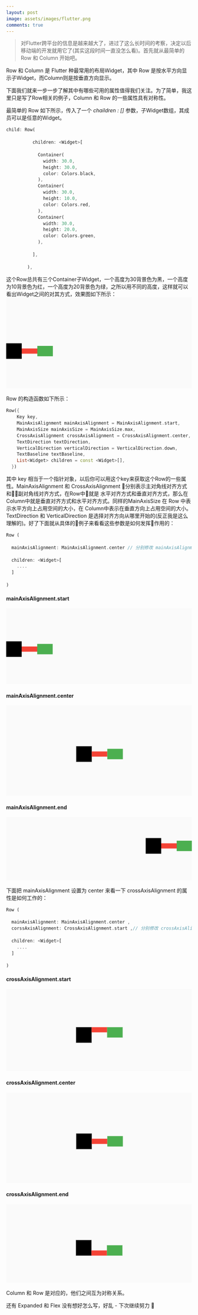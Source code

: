 ```yaml
---
layout: post
image: assets/images/flutter.png
comments: true
---
```

> 对Flutter跨平台的信息是越来越大了，进过了这么长时间的考察，决定以后移动端的开发就用它了(其实这段时间一直没怎么看)。首先就从最简单的 Row 和 Column 开始吧。

Row 和 Column 是 Flutter 种最常用的布局Widget，其中 Row 是按水平方向显示子Widget，而Column则是按垂直方向显示。

下面我们就来一步一步了解其中有哪些可用的属性值得我们关注。为了简单，我这里只是写了Row相关的例子，Column 和 Row 的一些属性具有对称性。

最简单的 Row 如下所示，传入了一个 *chaildren : <Widget>[]* 参数，子Widget数组，其成员可以是任意的Widget。

```dart
child: Row(

          children: <Widget>[
            
            Container(
              width: 30.0,
              height: 30.0,
              color: Colors.black,
            ),
            Container(
              width: 30.0,
              height: 10.0,
              color: Colors.red,
            ),
            Container(
              width: 30.0,
              height: 20.0,
              color: Colors.green,
            ),

          ],

        ),
```

这个Row总共有三个Container子Widget，一个高度为30背景色为黑，一个高度为10背景色为红，一个高度为20背景色为绿，之所以用不同的高度，这样就可以看出Widget之间的对其方式，效果图如下所示：
![](/assets/images/rowcolumn/basic.png)

Row 的构造函数如下所示：

```dart
Row({
    Key key,
    MainAxisAlignment mainAxisAlignment = MainAxisAlignment.start,
    MainAxisSize mainAxisSize = MainAxisSize.max,
    CrossAxisAlignment crossAxisAlignment = CrossAxisAlignment.center,
    TextDirection textDirection,
    VerticalDirection verticalDirection = VerticalDirection.down,
    TextBaseline textBaseline,
    List<Widget> children = const <Widget>[],
  })
```

其中 key 相当于一个指针对象，以后你可以用这个key来获取这个Row的一些属性。MainAxisAlignment 和 CrossAxisAlignment 分别表示主对角线对齐方式和副对角线对齐方式，在Row中就是 水平对齐方式和垂直对齐方式，那么在Column中就是垂直对齐方式和水平对齐方式。同样的MainAxisSize 在 Row 中表示水平方向上占用空间的大小，在 Column中表示在垂直方向上占用空间的大小。TextDirection 和 VerticalDirection 是选择对齐方向从哪里开始的(反正我是这么理解的)。好了下面就从具体的例子来看看这些参数是如何发挥作用的：

```dart
Row (

  mainAxisAlignment: MainAxisAlignment.center // 分别修改 mainAxisAlignment 为 center start end 

  children: <Widget>[
    ....
  ]

)
```
#### mainAxisAlignment.start
![start](/assets/images/rowcolumn/rmstart.png)
#### mainAxisAlignment.center
![center](/assets/images/rowcolumn/rmcenter.png)
#### mainAxisAlignment.end
![end](/assets/images/rowcolumn/rmend.png)

下面把 mainAxisAlignment 设置为 center 来看一下 crossAxisAlignment 的属性是如何工作的：

```dart
Row (

  mainAxisAlignment: MainAxisAlignment.center ,
  corssAxisAlignment: CrossAxisAlignment.start ,// 分别修改 crossAxisAlignment 为 center start end 

  children: <Widget>[
    ....
  ]

)
```
#### crossAxisAlignment.start
![start](/assets/images/rowcolumn/rcstart.png)
#### crossAxisAlignment.center
![center](/assets/images/rowcolumn/rmcenter.png)
#### crossAxisAlignment.end
![end](/assets/images/rowcolumn/rcend.png)

Column 和 Row 是对应的，他们之间互为对称关系。

还有 Expanded 和 Flex 没有想好怎么写，好乱 - 下次继续努力 🙂
